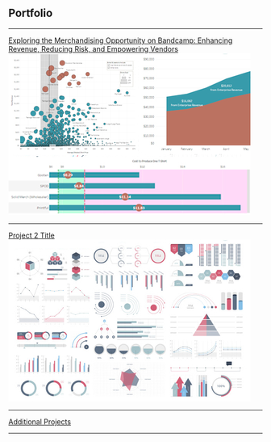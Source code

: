 ## Portfolio

---

<!-- ### Category Name 1  -->

[Exploring the Merchandising Opportunity on Bandcamp: Enhancing Revenue, Reducing Risk, and Empowering Vendors](https://nbcarroll.github.io/RevenueComparison/index.html)
<img src="images/github_project_thumbnail_bandcamp.jpg?raw=true"/>

---
[Project 2 Title](/pdf/sample_presentation.pdf)
<img src="images/dummy_thumbnail.jpg?raw=true"/>

---
[Additional Projects](https://github.com/nbcarroll/Projects)

---
<!-- <p style="font-size:11px">Page template forked from <a href="https://github.com/evanca/quick-portfolio">evanca</a></p>
<!-- Remove above link if you don't want to attibute -->

<!-- If I want to later have different project sections just use varying # for Markdown -->
